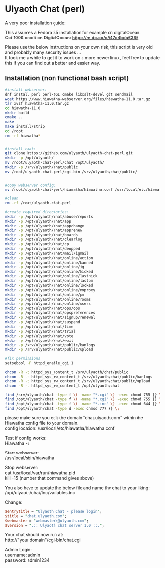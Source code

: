 # Ulyaoth Chat (perl)

A very poor installation guide:

This assumes a Fedora 35 installation for example on digitalOcean.<br />
Get 100$ credit on DigitalOcean: https://m.do.co/c/f47e4bda6385

Please use the below instructions on your own risk, this script is very old and probably many security issues ...<br />
It took me a while to get it to work on a more newer linux, feel free to update this if you can find out a better and easier way.

## Installation (non functional bash script)
```bash
#install webserver:
dnf install perl perl-CGI cmake libxslt-devel git sendmail
wget https://www.hiawatha-webserver.org/files/hiawatha-11.0.tar.gz
tar xvzf hiawatha-11.0.tar.gz
cd hiawatha-11.0
mkdir build
cmake ..
make
make install/strip
cd /root
rm -rf hiawatha*


#install chat:
git clone https://github.com/ulyaoth/ulyaoth-chat-perl.git
mkdir -p /opt/ulyaoth/
mv /root/ulyaoth-chat-perl/chat /opt/ulyaoth/
mkdir -p /srv/ulyaoth/chat/public
mv /root/ulyaoth-chat-perl/cgi-bin /srv/ulyaoth/chat/public/


#copy webserver config:
mv /root/ulyaoth-chat-perl/hiawatha/hiawatha.conf /usr/local/etc/hiawatha/hiawatha.conf

#clean
rm -rf /root/ulyaoth-chat-perl

#create required directories:
mkdir -p /opt/ulyaoth/chat/abuse/reports
mkdir -p /opt/ulyaoth/chat/app
mkdir -p /opt/ulyaoth/chat/appchange
mkdir -p /opt/ulyaoth/chat/apprenew
mkdir -p /opt/ulyaoth/chat/boards
mkdir -p /opt/ulyaoth/chat/clearlog
mkdir -p /opt/ulyaoth/chat/cp
mkdir -p /opt/ulyaoth/chat/deopped
mkdir -p /opt/ulyaoth/chat/mail/igmail
mkdir -p /opt/ulyaoth/chat/online/action
mkdir -p /opt/ulyaoth/chat/online/banned
mkdir -p /opt/ulyaoth/chat/online/ig
mkdir -p /opt/ulyaoth/chat/online/kicked
mkdir -p /opt/ulyaoth/chat/online/lastnick
mkdir -p /opt/ulyaoth/chat/online/lastpm
mkdir -p /opt/ulyaoth/chat/online/locked
mkdir -p /opt/ulyaoth/chat/online/noproxy
mkdir -p /opt/ulyaoth/chat/online/pm
mkdir -p /opt/ulyaoth/chat/online/rooms
mkdir -p /opt/ulyaoth/chat/online/users
mkdir -p /opt/ulyaoth/chat/ops/ops
mkdir -p /opt/ulyaoth/chat/opspreferences
mkdir -p /opt/ulyaoth/chat/signup/renewal
mkdir -p /opt/ulyaoth/chat/suspend
mkdir -p /opt/ulyaoth/chat/time
mkdir -p /opt/ulyaoth/chat/trial
mkdir -p /opt/ulyaoth/chat/vote
mkdir -p /opt/ulyaoth/chat/wait
mkdir -p /srv/ulyaoth/chat/public/banlogs
mkdir -p /srv/ulyaoth/chat/public/upload

#fix permissions
setsebool -P httpd_enable_cgi 1

chcon -R -t httpd_sys_content_t /srv/ulyaoth/chat/public
chcon -R -t httpd_sys_rw_content_t /srv/ulyaoth/chat/public/banlogs
chcon -R -t httpd_sys_rw_content_t /srv/ulyaoth/chat/public/upload
chcon -R -t httpd_sys_rw_content_t /opt/ulyaoth/chat

find /srv/ulyaoth/chat -type f \( -name "*.cgi" \) -exec chmod 755 {} \;
find /opt/ulyaoth/chat -type f \( -name "*.cgi" \) -exec chmod 755 {} \;
find /opt/ulyaoth/chat -type f \( -name "*.inc" \) -exec chmod 644 {} \;
find /opt/ulyaoth/chat -type d -exec chmod 777 {} \;
```

please make sure you edit the domain "chat.ulyaoth.com" within the Hiawatha config file to your domain.<br />
config location: /usr/local/etc/hiawatha/hiawatha.conf<br />

Test if config works:<br />
Hiawatha -k<br />

Start webserver:<br />
/usr/local/sbin/hiawatha<br />

Stop webserver:<br />
cat /usr/local/var/run/hiawatha.pid<br />
kill -15 (number that command gives above)<br />

You also have to update the below file and name the chat to your liking:<br />
/opt/ulyaoth/chat/inc/variables.inc<br />

Change:<br />
```perl
$entrytitle = "Ulyaoth Chat - please login";  
$title = "chat.ulyaoth.com";
$webmaster = "webmaster\@ulyaoth.com";
$version = ".:: Ulyaoth chat server 1.0 ::.";  
```

Your chat should now run at:<br />
http://"your domain"/cgi-bin/chat.cgi<br />

Admin Login:<br />
username: admin<br />
password: admin1234<br />
